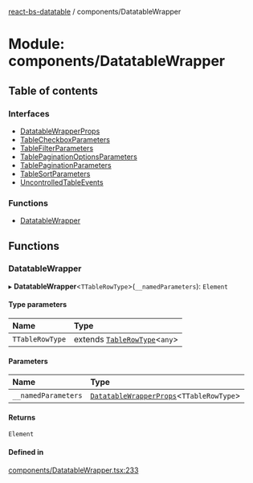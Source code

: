 [react-bs-datatable](../README.md) / components/DatatableWrapper

# Module: components/DatatableWrapper

## Table of contents

### Interfaces

- [DatatableWrapperProps](../interfaces/components_DatatableWrapper.DatatableWrapperProps.md)
- [TableCheckboxParameters](../interfaces/components_DatatableWrapper.TableCheckboxParameters.md)
- [TableFilterParameters](../interfaces/components_DatatableWrapper.TableFilterParameters.md)
- [TablePaginationOptionsParameters](../interfaces/components_DatatableWrapper.TablePaginationOptionsParameters.md)
- [TablePaginationParameters](../interfaces/components_DatatableWrapper.TablePaginationParameters.md)
- [TableSortParameters](../interfaces/components_DatatableWrapper.TableSortParameters.md)
- [UncontrolledTableEvents](../interfaces/components_DatatableWrapper.UncontrolledTableEvents.md)

### Functions

- [DatatableWrapper](components_DatatableWrapper.md#datatablewrapper)

## Functions

### DatatableWrapper

▸ **DatatableWrapper**<`TTableRowType`\>(`__namedParameters`): `Element`

#### Type parameters

| Name | Type |
| :------ | :------ |
| `TTableRowType` | extends [`TableRowType`](helpers_types.md#tablerowtype)<`any`\> |

#### Parameters

| Name | Type |
| :------ | :------ |
| `__namedParameters` | [`DatatableWrapperProps`](../interfaces/components_DatatableWrapper.DatatableWrapperProps.md)<`TTableRowType`\> |

#### Returns

`Element`

#### Defined in

[components/DatatableWrapper.tsx:233](https://github.com/imballinst/react-bs-datatable/blob/master/src/components/DatatableWrapper.tsx#L233)
